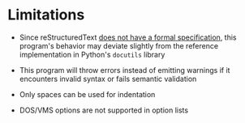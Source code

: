 # Limitations

* Since reStructuredText [does not have a formal specification](https://docutils.sourceforge.io/docs/dev/rst/problems.html#formal-specification), this program's behavior may deviate slightly from the reference implementation in Python's `docutils` library

* This program will throw errors instead of emitting warnings if it encounters invalid syntax or fails semantic validation

* Only spaces can be used for indentation

* DOS/VMS options are not supported in option lists
